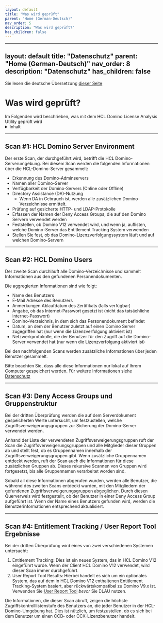 ```yaml
---
layout: default
title: "Was wird geprüft"
parent: "Home (German-Deutsch)"
nav_order: 5
description: "Was wird geprüft?"
has_children: false
---
```

---
layout: default
title: "Datenschutz"
parent: "Home (German-Deutsch)"
nav_order: 8
description: "Datenschutz"
has_children: false
---

Sie lesen die deutsche Übersetzung [dieser Seite](../scanning.md)

<h1>Was wird geprüft?</h1>
Im Folgenden wird beschrieben, was mit dem HCL Domino License Analysis Utility geprüft wird

<details close markdown="block">
  <summary>
    Inhalt
  </summary>
  {: .text-delta }
1. TOC
{:toc}
</details>

___
## Scan #1: HCL Domino Server Environment

Der erste Scan, der durchgeführt wird, betrifft die HCL Domino-Serverumgebung. Bei diesem Scan werden die folgenden Informationen über die HCL-Domino-Server gesammelt:

- Erkennung des Domino-Adminservers
- Namen aller Domino-Server
- Verfügbarkeit der Domino-Servers (Online oder Offline)
- Directory Assistance (DA)-Nutzung
  - Wenn DA in Gebrauch ist, werden alle zusätzlichen Domino-Verzeichnisse ermittelt.
- Prüfung auf gesicherte HTTP- und LDAP-Protokolle
- Erfassen der Namen der Deny Access Groups, die auf den Domino Servern verwendet werden
- Feststellen, ob Domino V12 verwendet wird, und wenn ja, auflisten, welche Domino-Server das Entitlement Tracking System verwenden
- Stellen Sie fest, ob das Domino-Lizenzverfolgungssystem läuft und auf welchen Domino-Servern

___
## Scan #2: HCL Domino Users

Der zweite Scan durchläuft alle Domino-Verzeichnisse und sammelt Informationen aus den gefundenen Personendokumenten.

Die aggregierten Informationen sind wie folgt:

- Name des Benutzers
- E-Mail Adresse des Benutzers
- Anmerkungen Ablaufdatum des Zertifikats (falls verfügbar)
- Angabe, ob das Internet-Passwort gesetzt ist (nicht das tatsächliche Internet-Passwort)
- Domino-Verzeichnis, in dem sich das Personendokument befindet
- Datum, an dem der Benutzer zuletzt auf einen Domino Server zugegriffen hat (nur wenn die Lizenzverfolgung aktiviert ist)
- Netzwerkprotokolle, die der Benutzer für den Zugriff auf die Domino-Server verwendet hat (nur wenn die Lizenzverfolgung aktiviert ist)

Bei den nachfolgenden Scans werden zusätzliche Informationen über jeden Benutzer gesammelt.

Bitte beachten Sie, dass alle diese Informationen nur lokal auf Ihrem Computer gespeichert werden. Für weitere Informationen siehe [Datenschutz](privacy.md)

___
## Scan #3: Deny Access Groups und Gruppenstruktur

Bei der dritten Überprüfung werden die auf dem Serverdokument gespeicherten Werte untersucht, um festzustellen, welche Zugriffsverweigerungsgruppen zur Sicherung der Domino-Server verwendet werden. 

Anhand der Liste der verwendeten Zugriffsverweigerungsgruppen ruft der Scan die Zugriffsverweigerungsgruppen und alle Mitglieder dieser Gruppen ab und stellt fest, ob es Gruppennamen innerhalb der Zugriffsverweigerungsgruppen gibt. Wenn zusätzliche Gruppennamen entdeckt werden, ruft der Scan auch die Informationen für diese zusätzlichen Gruppen ab. Dieses rekursive Scannen von Gruppen wird fortgesetzt, bis alle Gruppennamen verarbeitet worden sind.

Sobald all diese Informationen abgerufen wurden, werden alle Benutzer, die während des zweiten Scans entdeckt wurden, mit den Mitgliedern der gefundenen Zugriffsverweigerungsgruppen abgeglichen. Durch diesen Querverweis wird festgestellt, ob der Benutzer in einer Deny Access Group aufgeführt ist. Wenn der Name eines Benutzers gefunden wird, werden die Benutzerinformationen entsprechend aktualisiert.

___
## Scan #4: Entitlement Tracking / User Report Tool Ergebnisse

Bei der dritten Überprüfung wird eines von zwei verschiedenen Systemen untersucht:

1. Entitlement Tracking: Dies ist ein neues System, das in HCL Domino V12 eingeführt wurde. Wenn der Client HCL Domino V12 verwendet, wird dieser Scan immer durchgeführt.
2. User Report Tool Results: Hierbei handelt es sich um ein optionales System, das auf dem in HCL Domino V12 enthaltenen Entitlement Tracking-System basiert, aber rückwärtskompatibel zu Domino V9.x ist. Verwenden Sie [User Report Tool](https://support.hcltechsw.com/csm?id=kb_article&sysparm_article=KB0095328) _bevor_ Sie DLAU nutzen. 


Die Informationen, die dieser Scan abruft, zeigen die höchste Zugriffskontrolllistenstufe des Benutzers an, die jeder Benutzer in der HCL-Domino-Umgebung hat. Dies ist nützlich, um festzustellen, ob es sich bei dem Benutzer um einen CCB- oder CCX-Lizenzbenutzer handelt.